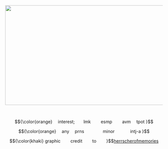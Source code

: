 <p align="center">                  
<img src="https://64.media.tumblr.com/abedd3f6143badee2de929832612210f/5c6b61a205f69078-f1/s1280x1920/96660e4b7933382b7e523c4682a1a7d6c11e5774.png" height=320 width=600">


<p align="center"
  
      
<p align="center"> $${\color{orange}
  interest;  lmk   esmp   avm  tpot }$$
<p align="center"> $${\color{orange}
  any  prns     minor     intj-a }$$
<p align="center"> $${\color{khaki}
  graphic   credit   to   }$$<a href="https://www.tumblr.com/herrscherofmemories">herrscherofmemories</a> 

<!--
**aroaceyinyang/aroaceyinyang** is a ✨ _special_ ✨ repository because its `README.md` (this file) appears on your GitHub profile.

Here are some ideas to get you started:

- 🔭 I’m currently working on ...
- 🌱 I’m currently learning ...
- 👯 I’m looking to collaborate on ...
- 🤔 I’m looking for help with ...
- 💬 Ask me about ...
- 📫 How to reach me: ...
- 😄 Pronouns: ...
- ⚡ Fun fact: ...
-->
